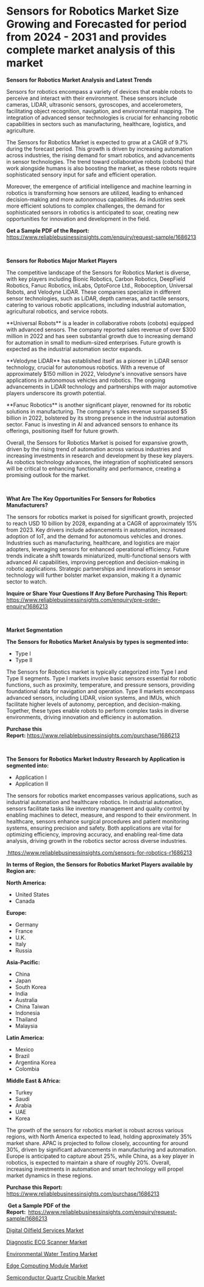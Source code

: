<p><h1>Sensors for Robotics Market Size Growing and Forecasted for period from 2024 - 2031 and provides complete market analysis of this market</h1></p><p><strong>Sensors for Robotics Market Analysis and Latest Trends</strong></p>
<p><p>Sensors for robotics encompass a variety of devices that enable robots to perceive and interact with their environment. These sensors include cameras, LIDAR, ultrasonic sensors, gyroscopes, and accelerometers, facilitating object recognition, navigation, and environmental mapping. The integration of advanced sensor technologies is crucial for enhancing robotic capabilities in sectors such as manufacturing, healthcare, logistics, and agriculture.</p><p>The Sensors for Robotics Market is expected to grow at a CAGR of 9.7% during the forecast period. This growth is driven by increasing automation across industries, the rising demand for smart robotics, and advancements in sensor technologies. The trend toward collaborative robots (cobots) that work alongside humans is also boosting the market, as these robots require sophisticated sensory input for safe and efficient operation.</p><p>Moreover, the emergence of artificial intelligence and machine learning in robotics is transforming how sensors are utilized, leading to enhanced decision-making and more autonomous capabilities. As industries seek more efficient solutions to complex challenges, the demand for sophisticated sensors in robotics is anticipated to soar, creating new opportunities for innovation and development in the field.</p></p>
<p><strong>Get a Sample PDF of the Report:&nbsp;</strong> <a href="https://www.reliablebusinessinsights.com/enquiry/request-sample/1686213?utm_campaign=75&utm_medium=2&utm_source=Github&utm_content=ia&utm_term=06102024&utm_id=sensors-for-robotics">https://www.reliablebusinessinsights.com/enquiry/request-sample/1686213</a></p>
<p>&nbsp;</p>
<p><strong>Sensors for Robotics Major Market Players</strong></p>
<p><p>The competitive landscape of the Sensors for Robotics Market is diverse, with key players including Bionic Robotics, Carbon Robotics, DeepField Robotics, Fanuc Robotics, iniLabs, OptoForce Ltd., Roboception, Universal Robots, and Velodyne LiDAR. These companies specialize in different sensor technologies, such as LiDAR, depth cameras, and tactile sensors, catering to various robotic applications, including industrial automation, agricultural robotics, and service robots.</p><p>**Universal Robots** is a leader in collaborative robots (cobots) equipped with advanced sensors. The company reported sales revenue of over $300 million in 2022 and has seen substantial growth due to increasing demand for automation in small to medium-sized enterprises. Future growth is expected as the industrial automation sector expands.</p><p>**Velodyne LiDAR** has established itself as a pioneer in LiDAR sensor technology, crucial for autonomous robotics. With a revenue of approximately $150 million in 2022, Velodyne's innovative sensors have applications in autonomous vehicles and robotics. The ongoing advancements in LiDAR technology and partnerships with major automotive players underscore its growth potential.</p><p>**Fanuc Robotics** is another significant player, renowned for its robotic solutions in manufacturing. The company's sales revenue surpassed $5 billion in 2022, bolstered by its strong presence in the industrial automation sector. Fanuc is investing in AI and advanced sensors to enhance its offerings, positioning itself for future growth.</p><p>Overall, the Sensors for Robotics Market is poised for expansive growth, driven by the rising trend of automation across various industries and increasing investments in research and development by these key players. As robotics technology advances, the integration of sophisticated sensors will be critical to enhancing functionality and performance, creating a promising outlook for the market.</p></p>
<p>&nbsp;</p>
<p><strong>What Are The Key Opportunities For Sensors for Robotics Manufacturers?</strong></p>
<p><p>The sensors for robotics market is poised for significant growth, projected to reach USD 10 billion by 2028, expanding at a CAGR of approximately 15% from 2023. Key drivers include advancements in automation, increased adoption of IoT, and the demand for autonomous vehicles and drones. Industries such as manufacturing, healthcare, and logistics are major adopters, leveraging sensors for enhanced operational efficiency. Future trends indicate a shift towards miniaturized, multi-functional sensors with advanced AI capabilities, improving perception and decision-making in robotic applications. Strategic partnerships and innovations in sensor technology will further bolster market expansion, making it a dynamic sector to watch.</p></p>
<p><strong>Inquire or Share Your Questions If Any Before Purchasing This Report:</strong> <a href="https://www.reliablebusinessinsights.com/enquiry/pre-order-enquiry/1686213?utm_campaign=75&utm_medium=2&utm_source=Github&utm_content=ia&utm_term=06102024&utm_id=sensors-for-robotics">https://www.reliablebusinessinsights.com/enquiry/pre-order-enquiry/1686213</a></p>
<p>&nbsp;</p>
<p><strong>Market Segmentation</strong></p>
<p><strong>The Sensors for Robotics Market Analysis by types is segmented into:</strong></p>
<p><ul><li>Type I</li><li>Type II</li></ul></p>
<p><p>The Sensors for Robotics market is typically categorized into Type I and Type II segments. Type I markets involve basic sensors essential for robotic functions, such as proximity, temperature, and pressure sensors, providing foundational data for navigation and operation. Type II markets encompass advanced sensors, including LIDAR, vision systems, and IMUs, which facilitate higher levels of autonomy, perception, and decision-making. Together, these types enable robots to perform complex tasks in diverse environments, driving innovation and efficiency in automation.</p></p>
<p><strong>Purchase this Report:&nbsp;</strong><a href="https://www.reliablebusinessinsights.com/purchase/1686213?utm_campaign=75&utm_medium=2&utm_source=Github&utm_content=ia&utm_term=06102024&utm_id=sensors-for-robotics">https://www.reliablebusinessinsights.com/purchase/1686213</a></p>
<p>&nbsp;</p>
<p><strong>The Sensors for Robotics Market Industry Research by Application is segmented into:</strong></p>
<p><ul><li>Application I</li><li>Application II</li></ul></p>
<p><p>The sensors for robotics market encompasses various applications, such as industrial automation and healthcare robotics. In industrial automation, sensors facilitate tasks like inventory management and quality control by enabling machines to detect, measure, and respond to their environment. In healthcare, sensors enhance surgical procedures and patient monitoring systems, ensuring precision and safety. Both applications are vital for optimizing efficiency, improving accuracy, and enabling real-time data analysis, driving growth in the robotics sector across diverse industries.</p></p>
<p><a href="https://www.reliablebusinessinsights.com/sensors-for-robotics-r1686213?utm_campaign=75&utm_medium=2&utm_source=Github&utm_content=ia&utm_term=06102024&utm_id=sensors-for-robotics">&nbsp;https://www.reliablebusinessinsights.com/sensors-for-robotics-r1686213</a></p>
<p><strong>In terms of Region, the Sensors for Robotics Market Players available by Region are:</strong></p>
<p>
    <p> <strong> North America: </strong>
        <ul>
            <li>United States</li>
            <li>Canada</li>
        </ul>
        </p> 
    <p> <strong> Europe: </strong>
        <ul>
            <li>Germany</li>
            <li>France</li>
            <li>U.K.</li>
            <li>Italy</li>
            <li>Russia</li>
        </ul>
        </p> 
    <p> <strong> Asia-Pacific: </strong>
        <ul>
            <li>China</li>
            <li>Japan</li>
            <li>South Korea</li>
            <li>India</li>
            <li>Australia</li>
            <li>China Taiwan</li>
            <li>Indonesia</li>
            <li>Thailand</li>
            <li>Malaysia</li>
        </ul>
        </p> 
    <p> <strong> Latin America: </strong>
        <ul>
            <li>Mexico</li>
            <li>Brazil</li>
            <li>Argentina Korea</li>
            <li>Colombia</li>
        </ul>
        </p> 
    <p> <strong> Middle East & Africa: </strong>
        <ul>
            <li>Turkey</li>
            <li>Saudi</li>
            <li>Arabia</li>
            <li>UAE</li>
            <li>Korea</li>
        </ul>
    </p>
    </p>
<p><p>The growth of the sensors for robotics market is robust across various regions, with North America expected to lead, holding approximately 35% market share. APAC is projected to follow closely, accounting for around 30%, driven by significant advancements in manufacturing and automation. Europe is anticipated to capture about 25%, while China, as a key player in robotics, is expected to maintain a share of roughly 20%. Overall, increasing investments in automation and smart technology will propel market dynamics in these regions.</p></p>
<p><strong>Purchase this Report: </strong><a href="https://www.reliablebusinessinsights.com/purchase/1686213?utm_campaign=75&utm_medium=2&utm_source=Github&utm_content=ia&utm_term=06102024&utm_id=sensors-for-robotics">https://www.reliablebusinessinsights.com/purchase/1686213</a></p>
<p>&nbsp;<strong>Get a Sample PDF of the Report:&nbsp;&nbsp;</strong><a href="https://www.reliablebusinessinsights.com/enquiry/request-sample/1686213?utm_campaign=75&utm_medium=2&utm_source=Github&utm_content=ia&utm_term=06102024&utm_id=sensors-for-robotics">https://www.reliablebusinessinsights.com/enquiry/request-sample/1686213</a></p>
<p><strong></strong></p>
<p><p><a href="https://www.linkedin.com/pulse/global-digital-oilfield-services-market-focus-product-type-wj1we?utm_campaign=75&utm_medium=2&utm_source=Github&utm_content=ia&utm_term=06102024&utm_id=sensors-for-robotics">Digital Oilfield Services Market</a></p><p><a href="https://github.com/juniordelafrance/Market-Research-Report-List-5/blob/main/diagnostic-ecg-scanner-market.md?utm_campaign=75&utm_medium=2&utm_source=Github&utm_content=ia&utm_term=06102024&utm_id=sensors-for-robotics">Diagnostic ECG Scanner Market</a></p><p><a href="https://www.linkedin.com/pulse/pulse-environmental-water-testing-rhythms-change-market-resonance-e7n3e?utm_campaign=75&utm_medium=2&utm_source=Github&utm_content=ia&utm_term=06102024&utm_id=sensors-for-robotics">Environmental Water Testing Market</a></p><p><a href="https://issuu.com/reportprime-2/docs/edge-computing-module-market-size-2_c9bdaf901233f2?utm_campaign=75&utm_medium=2&utm_source=Github&utm_content=ia&utm_term=06102024&utm_id=sensors-for-robotics">Edge Computing Module Market</a></p><p><a href="https://issuu.com/reportprime-2/docs/semiconductor-quartz-crucible-marke_a3deb3606b5ab8?utm_campaign=75&utm_medium=2&utm_source=Github&utm_content=ia&utm_term=06102024&utm_id=sensors-for-robotics">Semiconductor Quartz Crucible Market</a></p></p>